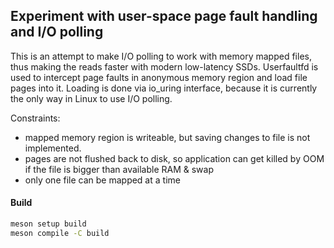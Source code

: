 ## Experiment with user-space page fault handling and I/O polling

This is an attempt to make I/O polling to work with memory mapped files, thus making the reads faster with modern low-latency SSDs.
Userfaultfd is used to intercept page faults in anonymous memory region and load file pages into it. Loading is done via io_uring interface, because it is currently the only way in Linux to use I/O polling.

Constraints:
- mapped memory region is writeable, but saving changes
to file is not implemented.
- pages are not flushed back to disk, so application can get
killed by OOM if the file is bigger than available RAM & swap 
- only one file can be mapped at a time

#### Build 
```sh
meson setup build
meson compile -C build
```
